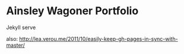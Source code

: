 
# Ainsley Wagoner Portfolio


Jekyll serve

also: http://lea.verou.me/2011/10/easily-keep-gh-pages-in-sync-with-master/
